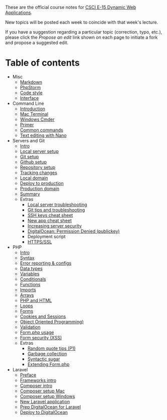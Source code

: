 These are the official course notes for [CSCI E-15 Dynamic Web Applications](https://dwa15.com).

New topics will be posted each week to coincide with that week's lecture.

If you have a suggestion regarding a particular topic (correction, typo, etc.), please click the *Propose an edit* link shown on each page to initiate a fork and propose a suggested edit.

# Table of contents

+ Misc
    + [Markdown](/misc/markdown.md)
    + [PhpStorm](/misc/phpstorm.md)
    + [Code style](/misc/code-style.md)
    + [Interface](/misc/interface.md)
+ Command Line
    + [Introduction](/command-line/intro.md)
    + [Mac Terminal](/command-line/mac-terminal.md)
    + [Windows Cmder](/command-line/windows-cmder.md)
    + [Primer](/command-line/primer.md)
    + [Common commands](/command-line/common-commands.md)
    + [Text editing with Nano](/command-line/nano.md)
+ Servers and Git
    + [Intro](/servers-and-git/intro.md)
    + [Local server setup](/servers-and-git/local-server-setup.md)
    + [Git setup](/servers-and-git/git-setup.md)
    + [Github setup](/servers-and-git/github-setup.md)
    + [Repository setup](/servers-and-git/repository-setup.md)
    + [Tracking changes](/servers-and-git/tracking-changes.md)
    + [Local domain](/servers-and-git/local-domain.md)
    + [Deploy to production](/servers-and-git/deploy-to-production.md)
    + [Production domain](/servers-and-git/production-domain.md)
    + [Summary](/servers-and-git/summary.md)
    + Extras
        + [Local server troubleshooting](/servers-and-git/local-server-troubleshooting.md)
        + [Git tips and troubleshooting](/servers-and-git/git-tips-and-troubleshooting.md)
        + [SSH keys cheat sheet](/servers-and-git/ssh-keys-cheat-sheet.md)
        + [New app cheat sheet](/servers-and-git/new-app-cheat-sheet.md)
        + [Increasing server security](/servers-and-git/increasing-server-security.md)
        + [DigitalOcean: Permission Denied (publickey)](servers-and-git/permission-denied-public-key.md)
        + Deployment script
        + [HTTPS/SSL](/servers-and-git/https-ssl.md)
+ PHP
    + [Intro](/php/intro.md)
    + [Syntax](/php/syntax.md)
    + [Error reporting & configs](/php/error-reporting-and-configs.md)
    + [Data types](/php/data-types.md)
    + [Variables](/php/variables.md)
    + [Conditionals](/php/conditionals.md)
    + [Functions](/php/functions.md)
    + [Imports](/php/imports.md)
    + [Arrays](/php/arrays.md)
    + [PHP and HTML](/php/php-and-html.md)
    + [Loops](/php/loops.md)
    + [Forms](/php/forms.md)
    + [Cookies and Sessions](/php/cookies-and-sessions.md)
    + [Object Oriented Programming)](/php/oop.md)
    + [Validation](/php/validation.md)
    + [Form.php usage](/php/form.php-usage.md)
    + [Form security (XSS)](/php/form-security.md)
    + Extras
        + [Random quote tips (P1)](/php/random-quote-tips.md)
        + [Garbage collection](/php/garbage-collection.md)
        + [Syntactic sugar](/php/syntactic-sugar.md)
        + [Extending Form.php](/php/form.php-extending.md)
+ Laravel
    + [Preface](/laravel/preface.md)
    + [Frameworks intro](/laravel/frameworks-intro.md)
    + [Composer intro](/laravel/composer-intro.md)
    + [Composer setup Mac](/laravel/composer-mac.md)
    + [Composer setup Windows](/laravel/composer-windows.md)
    + [New Laravel application](/laravel/new-laravel-app.md)
    + [Prep DigitalOcean for Laravel](/laravel/prep-digital-ocean-for-laravel.md)
    + [Deploy to DigitalOcean](/laravel/deploy-to-digital-ocean.md)
